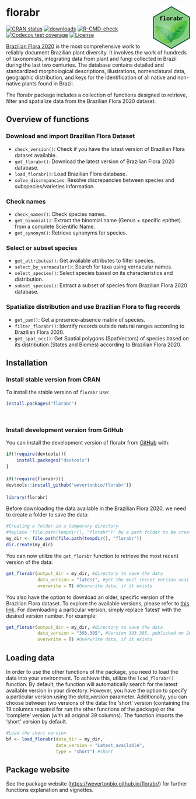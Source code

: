 
<!-- README.md is generated from README.Rmd. Please edit that file -->

# florabr <img src="man/figures/logo.png" align="right" width="20%" height="20%"/>

<!-- badges: start -->

[![CRAN
status](https://www.r-pkg.org/badges/version/florabr)](https://CRAN.R-project.org/package=florabr)
[![downloads](https://cranlogs.r-pkg.org/badges/grand-total/florabr)](https://cranlogs.r-pkg.org:443/badges/grand-total/florabr)
[![R-CMD-check](https://github.com/wevertonbio/florabr/actions/workflows/R-CMD-check.yaml/badge.svg)](https://github.com/wevertonbio/florabr/actions/workflows/R-CMD-check.yaml)
[![Codecov test
coverage](https://codecov.io/gh/wevertonbio/florabr/branch/main/graph/badge.svg)](https://app.codecov.io/gh/wevertonbio/florabr?branch=main)
[![License](https://img.shields.io/badge/license-GPL%20(%3E=%203)-lightgrey.svg?style=flat)](http://www.gnu.org/licenses/gpl-3.0.html)
<!-- badges: end -->

[Brazilian Flora 2020](https://floradobrasil.jbrj.gov.br/consulta/) is
the most comprehensive work to reliably document Brazilian plant
diversity. It involves the work of hundreds of taxonomists, integrating
data from plant and fungi collected in Brazil during the last two
centuries. The database contains detailed and standardized morphological
descriptions, illustrations, nomenclatural data, geographic
distribution, and keys for the identification of all native and
non-native plants found in Brazil.

The florabr package includes a collection of functions designed to
retrieve, filter and spatialize data from the Brazilian Flora 2020
dataset.

## Overview of functions

### Download and import Brazilian Flora Dataset

- `check_version()`: Check if you have the latest version of Brazilian
  Flora dataset available.
- `get_florabr()`: Download the latest version of Brazilian Flora 2020
  database.
- `load_florabr()`: Load Brazilian Flora database.
- `solve_discrepancies`: Resolve discrepancies between species and
  subspecies/varieties information.

### Check names

- `check_names()`: Check species names.
- `get_binomial()`: Extract the binomial name (Genus + specific epithet)
  from a complete Scientific Name.
- `get_synonym()`: Retrieve synonyms for species.

### Select or subset species

- `get_attributes()`: Get available attributes to filter species.
- `select_by_vernacular()`: Search for taxa using vernacular names.
- `select_species()`: Select species based on its characteristics and
  distribution.
- `subset_species()`: Extract a subset of species from Brazilian Flora
  2020 database.

### Spatialize distribution and use Brazilian Flora to flag records

- `get_pam()`: Get a presence-absence matrix of species.
- `filter_florabr()`: Identify records outside natural ranges according
  to Brazilian Flora 2020.
- `get_spat_occ()`: Get Spatial polygons (SpatVectors) of species based
  on its distribution (States and Biomes) according to Brazilian Flora
  2020.

## Installation

### Install stable version from CRAN

To install the stable version of `florabr` use:

``` r
install.packages("florabr")
```

<br>

### Install development version from GitHub

You can install the development version of florabr from
[GitHub](https://github.com/wevertonbio/florabr) with:

``` r
if(!require(devtools)){
    install.packages("devtools")
}

if(!require(florabr)){
devtools::install_github('wevertonbio/florabr')}

library(florabr)
```

Before downloading the data available in the Brazilian Flora 2020, we
need to create a folder to save the data:

``` r
#Creating a folder in a temporary directory
#Replace 'file.path(tempdir(), "florabr")' by a path folder to be create in your computer
my_dir <- file.path(file.path(tempdir(), "florabr"))
dir.create(my_dir)
```

You can now utilize the `get_florabr` function to retrieve the most
recent version of the data:

``` r
get_florabr(output_dir = my_dir, #directory to save the data
            data_version = "latest", #get the most recent version available
            overwrite = T) #Overwrite data, if it exists
```

You also have the option to download an older, specific version of the
Brazilian Flora dataset. To explore the available versions, please refer
to [this
link](https://ipt.jbrj.gov.br/jbrj/resource?r=lista_especies_flora_brasil).
For downloading a particular version, simply replace ‘latest’ with the
desired version number. For example:

``` r
get_florabr(output_dir = my_dir, #directory to save the data
            data_version = "393.385", #Version 393.385, published on 2023-07-21
            overwrite = T) #Overwrite data, if it exists
```

## Loading data

In order to use the other functions of the package, you need to load the
data into your environment. To achieve this, utilize the
`load_florabr()` function. By default, the function will automatically
search for the latest available version in your directory. However, you
have the option to specify a particular version using the *data_version*
parameter. Additionally, you can choose between two versions of the
data: the ‘short’ version (containing the 19 columns required for run
the other functions of the package) or the ‘complete’ version (with all
original 39 columns). The function imports the ‘short’ version by
default.

``` r
#Load the short version
bf <- load_florabr(data_dir = my_dir,
                   data_version = "Latest_available",
                   type = "short") #short
```

## Package website

See the package website (<https://wevertonbio.github.io/florabr/>) for
further functions explanation and vignettes.
